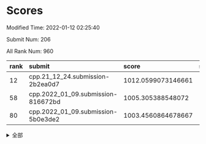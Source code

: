 # Scores

Modified Time: 2022-01-12 02:25:40

Submit Num: 206

All Rank Num: 960

| rank |               submit               |       score        |       sigma        | pk_num |
| :--- | :--------------------------------- | :----------------- | :----------------- | :----- |
| 12   | cpp.21_12_24.submission-2b2ea0d7   | 1012.0599073146661 | 1.7289375838872068 | 17     |
| 58   | cpp.2022_01_09.submission-816672bd | 1005.305388548072  | 1.4951794511088865 | 17     |
| 80   | cpp.2022_01_09.submission-5b0e3de2 | 1003.4560864678667 | 1.474547331047235  | 17     |


<details>
<summary>全部</summary>

| rank |                 submit                 |       score        |       sigma        | pk_num |
| :--- | :------------------------------------- | :----------------- | :----------------- | :----- |
| 1    | gobigger.level_3.submission_level_3_36 | 1015.3617212713318 | 1.894651192629264  | 19     |
| 2    | gobigger.level_3.submission_level_3_44 | 1014.1403037569256 | 1.882454550874051  | 17     |
| 3    | gobigger.level_3.submission_level_3_28 | 1013.9285705871223 | 2.064336710769188  | 16     |
| 4    | gobigger.level_3.submission_level_3_14 | 1013.7581228585369 | 1.9585690509062825 | 16     |
| 5    | gobigger.level_3.submission_level_3_1  | 1013.5592809168293 | 1.6510359481532897 | 19     |
| 6    | gobigger.level_3.submission_level_3_29 | 1013.2658817358524 | 1.8396751716927953 | 18     |
| 7    | gobigger.level_3.submission_level_3_4  | 1013.1007887349275 | 1.8214721535312115 | 16     |
| 8    | gobigger.level_3.submission_level_3_35 | 1012.580979767131  | 1.588714850437374  | 19     |
| 9    | gobigger.level_3.submission_level_3_26 | 1012.5317505176    | 1.7276680182226383 | 17     |
| 10   | gobigger.level_3.submission_level_3_22 | 1012.3046933482129 | 1.6492202821328314 | 17     |
| 11   | gobigger.level_3.submission_level_3_18 | 1012.218019933017  | 1.5145484859489138 | 19     |
| 12   | cpp.21_12_24.submission-2b2ea0d7       | 1012.0599073146661 | 1.7289375838872068 | 17     |
| 13   | gobigger.level_3.submission_level_3_21 | 1011.990329547725  | 1.5655184639274566 | 21     |
| 14   | gobigger.level_3.submission_level_3_2  | 1011.9493623775959 | 1.64652668618671   | 17     |
| 15   | gobigger.level_3.submission_level_3_37 | 1011.9256107163482 | 1.5985492657522449 | 21     |
| 16   | gobigger.level_3.submission_level_3_12 | 1011.8522621318148 | 1.7229780358040654 | 18     |
| 17   | gobigger.level_3.submission_level_3_15 | 1011.7975782973265 | 1.6079780271435697 | 20     |
| 18   | gobigger.level_3.submission_level_3_11 | 1011.7855965975139 | 1.6209293651247834 | 19     |
| 19   | gobigger.level_3.submission_level_3_27 | 1011.7161505230895 | 1.7122980189225583 | 18     |
| 20   | gobigger.level_3.submission_level_3_25 | 1011.5936938889312 | 1.855599232256353  | 17     |
| 21   | gobigger.level_3.submission_level_3_32 | 1011.511569038125  | 1.5107762727403171 | 19     |
| 22   | gobigger.level_3.submission_level_3_40 | 1011.002376774402  | 1.4714790103506363 | 18     |
| 23   | gobigger.level_3.submission_level_3_0  | 1010.9820924488022 | 1.4201661565215862 | 22     |
| 24   | gobigger.level_3.submission_level_3_46 | 1010.9686543362254 | 1.5312473111998832 | 20     |
| 25   | gobigger.level_3.submission_level_3_19 | 1010.9610337133972 | 1.664453659371197  | 17     |
| 26   | gobigger.level_3.submission_level_3_38 | 1010.9300679261441 | 1.6354099633240082 | 17     |
| 27   | gobigger.level_3.submission_level_3_7  | 1010.7564635462078 | 1.7658235049288487 | 17     |
| 28   | gobigger.level_3.submission_level_3_23 | 1010.5867157121363 | 1.6461223633471365 | 20     |
| 29   | gobigger.level_3.submission_level_3_8  | 1010.2920629544236 | 1.5807971259927136 | 17     |
| 30   | gobigger.level_3.submission_level_3_17 | 1009.9205494113452 | 1.5639843482419675 | 19     |
| 31   | gobigger.level_3.submission_level_3_47 | 1009.872448938831  | 1.4614138771291476 | 21     |
| 32   | gobigger.level_3.submission_level_3_13 | 1009.8430008938926 | 1.602255687258104  | 19     |
| 33   | gobigger.level_3.submission_level_3_45 | 1009.7718232285979 | 1.597404470090412  | 20     |
| 34   | gobigger.level_3.submission_level_3_3  | 1009.7507516021889 | 1.4305369421688325 | 24     |
| 35   | gobigger.level_3.submission_level_3_6  | 1009.7345796271933 | 1.3542725941842362 | 24     |
| 36   | gobigger.level_3.submission_level_3_20 | 1009.6525902377253 | 1.4219725160526044 | 20     |
| 37   | gobigger.level_3.submission_level_3_48 | 1009.4518839541339 | 1.6595942142169635 | 17     |
| 38   | gobigger.level_3.submission_level_3_30 | 1009.4143053332666 | 1.5699681778436472 | 19     |
| 39   | gobigger.level_3.submission_level_3_5  | 1009.3604806481378 | 1.6524620740740663 | 15     |
| 40   | gobigger.level_3.submission_level_3_34 | 1009.3543999578185 | 1.7653463027322305 | 16     |
| 41   | gobigger.level_3.submission_level_3_10 | 1008.8846100092338 | 1.573685471026047  | 18     |
| 42   | gobigger.level_3.submission_level_3_42 | 1008.5584186928537 | 1.4650163912401781 | 21     |
| 43   | gobigger.level_3.submission_level_3_16 | 1008.3463549589928 | 1.4906978725049485 | 20     |
| 44   | gobigger.level_3.submission_level_3_31 | 1008.2835470833595 | 1.5635075034434562 | 21     |
| 45   | gobigger.level_3.submission_level_3_43 | 1008.2693807583937 | 1.5372887941713744 | 17     |
| 46   | gobigger.level_3.submission_level_3_24 | 1008.2335568963609 | 1.5976099600500353 | 21     |
| 47   | gobigger.level_3.submission_level_3_41 | 1008.1958017321131 | 1.5483738131686866 | 17     |
| 48   | gobigger.level_3.submission_level_3_49 | 1007.7718313049669 | 1.3868531962110833 | 19     |
| 49   | gobigger.level_3.submission_level_3_33 | 1007.4121662492955 | 1.442885323484013  | 19     |
| 50   | gobigger.level_1.submission_level_1_27 | 1006.8109282963198 | 1.6847761574013127 | 15     |
| 51   | gobigger.level_3.submission_level_3_9  | 1006.740409783681  | 1.5331969778121899 | 19     |
| 52   | gobigger.level_3.submission_level_3_39 | 1006.735510454778  | 1.411844892641975  | 21     |
| 53   | gobigger.level_1.submission_level_1_9  | 1006.6852146175303 | 1.429879371607467  | 19     |
| 54   | gobigger.level_1.submission_level_1_13 | 1006.0262572155467 | 1.5667911278180708 | 13     |
| 55   | gobigger.level_1.submission_level_1_35 | 1006.024066501915  | 1.6145904447632153 | 17     |
| 56   | gobigger.jsonzb.submission_level_4_0   | 1005.5266215941094 | 1.4192158972775222 | 17     |
| 57   | gobigger.level_1.submission_level_1_47 | 1005.4037822464473 | 1.5758685613219987 | 18     |
| 58   | cpp.2022_01_09.submission-816672bd     | 1005.305388548072  | 1.4951794511088865 | 17     |
| 59   | gobigger.level_1.submission_level_1_45 | 1005.200683210238  | 1.4326679392662987 | 18     |
| 60   | gobigger.level_1.submission_level_1_25 | 1005.1802335606938 | 1.4918947373172966 | 17     |
| 61   | gobigger.level_1.submission_level_1_41 | 1004.7348792721076 | 1.4971838127104156 | 15     |
| 62   | gobigger.level_1.submission_level_1_44 | 1004.6833327922294 | 1.4934895064656486 | 19     |
| 63   | gobigger.level_1.submission_level_1_30 | 1004.539303913162  | 1.412863879734171  | 18     |
| 64   | gobigger.level_1.submission_level_1_2  | 1004.5230366879877 | 1.4251667301065298 | 20     |
| 65   | gobigger.level_1.submission_level_1_29 | 1004.4938724580876 | 1.401633713841064  | 20     |
| 66   | gobigger.level_1.submission_level_1_5  | 1004.3874651499989 | 1.4391205272967118 | 19     |
| 67   | gobigger.level_1.submission_level_1_16 | 1004.3380408087919 | 1.4900819654060806 | 16     |
| 68   | gobigger.level_1.submission_level_1_42 | 1004.2284874061461 | 1.3392250593372432 | 18     |
| 69   | gobigger.level_1.submission_level_1_21 | 1004.1824553115879 | 1.3560600375924505 | 23     |
| 70   | gobigger.level_1.submission_level_1_36 | 1004.0972327424652 | 1.3593872332321841 | 22     |
| 71   | gobigger.level_1.submission_level_1_8  | 1004.0791232120106 | 1.410826802945006  | 20     |
| 72   | gobigger.level_1.submission_level_1_6  | 1004.076296279706  | 1.340773547572363  | 22     |
| 73   | gobigger.level_1.submission_level_1_4  | 1003.9169711469928 | 1.3520334426135925 | 20     |
| 74   | gobigger.level_1.submission_level_1_20 | 1003.7047445092427 | 1.3726070409023794 | 16     |
| 75   | gobigger.level_1.submission_level_1_1  | 1003.6863040484537 | 1.5279240332545452 | 18     |
| 76   | gobigger.level_1.submission_level_1_43 | 1003.6780922341334 | 1.322293851411343  | 20     |
| 77   | gobigger.level_1.submission_level_1_31 | 1003.6319664372917 | 1.4286134507115757 | 18     |
| 78   | gobigger.level_1.submission_level_1_48 | 1003.4727297678561 | 1.4221059849565063 | 16     |
| 79   | gobigger.level_1.submission_level_1_11 | 1003.4625374039085 | 1.4033799315916555 | 19     |
| 80   | cpp.2022_01_09.submission-5b0e3de2     | 1003.4560864678667 | 1.474547331047235  | 17     |
| 81   | gobigger.level_1.submission_level_1_39 | 1003.4251840236195 | 1.3624825738505417 | 20     |
| 82   | gobigger.level_1.submission_level_1_33 | 1003.3229727319855 | 1.4372328933009453 | 18     |
| 83   | gobigger.level_1.submission_level_1_18 | 1003.193340166435  | 1.4595920210091762 | 18     |
| 84   | gobigger.level_1.submission_level_1_12 | 1003.1385352731999 | 1.5117716682577444 | 17     |
| 85   | gobigger.level_1.submission_level_1_22 | 1002.9980378059752 | 1.5431786272261026 | 15     |
| 86   | gobigger.level_1.submission_level_1_15 | 1002.7686428771641 | 1.4490621847004317 | 17     |
| 87   | gobigger.level_1.submission_level_1_3  | 1002.7554889846996 | 1.3391175954138155 | 21     |
| 88   | gobigger.level_1.submission_level_1_26 | 1002.7167076008901 | 1.6853203734258448 | 14     |
| 89   | gobigger.level_1.submission_level_1_46 | 1002.6687446611601 | 1.448104296881879  | 18     |
| 90   | gobigger.level_1.submission_level_1_38 | 1002.6504747875485 | 1.6039452216065186 | 15     |
| 91   | gobigger.level_1.submission_level_1_14 | 1002.5762301026937 | 1.4488210171976996 | 18     |
| 92   | gobigger.level_1.submission_level_1_32 | 1002.5731676642635 | 1.383373232389488  | 19     |
| 93   | gobigger.level_1.submission_level_1_23 | 1002.5050233108484 | 1.309988005887138  | 21     |
| 94   | gobigger.level_1.submission_level_1_17 | 1002.4892506922508 | 1.4297537441524968 | 18     |
| 95   | gobigger.level_1.submission_level_1_24 | 1002.4549415982349 | 1.3960240908138812 | 22     |
| 96   | gobigger.level_1.submission_level_1_37 | 1002.2191318520489 | 1.4690240436107804 | 19     |
| 97   | gobigger.level_1.submission_level_1_7  | 1002.1033856632297 | 1.389929104143151  | 19     |
| 98   | gobigger.level_1.submission_level_1_34 | 1001.9413492332305 | 1.4527896772529845 | 17     |
| 99   | gobigger.level_1.submission_level_1_0  | 1001.7840537612866 | 1.3779638727873043 | 19     |
| 100  | gobigger.level_1.submission_level_1_49 | 1001.6865823095716 | 1.2508058009542498 | 25     |
| 101  | gobigger.level_1.submission_level_1_28 | 1001.5318513865841 | 1.34604685810983   | 21     |
| 102  | gobigger.level_1.submission_level_1_19 | 1001.0046932075646 | 1.5139585668823992 | 14     |
| 103  | gobigger.level_1.submission_level_1_10 | 1000.4436319018907 | 1.5046662287477133 | 17     |
| 104  | gobigger.level_1.submission_level_1_40 | 998.9218668589733  | 1.5014628837965462 | 18     |
| 105  | gobigger.random.submission_random_46   | 998.1348540765111  | 1.4086253894239051 | 15     |
| 106  | gobigger.random.submission_random_1    | 997.7950129361025  | 1.4976324803215288 | 18     |
| 107  | gobigger.random.submission_random_0    | 997.7181654677812  | 1.3222458672108015 | 20     |
| 108  | gobigger.random.submission_random_19   | 997.3975892637551  | 1.4598768092799363 | 17     |
| 109  | gobigger.random.submission_random_17   | 997.3945546068968  | 1.4612944942073094 | 15     |
| 110  | gobigger.random.submission_random_25   | 997.2739007350222  | 1.3171758920386587 | 20     |
| 111  | gobigger.random.submission_random_8    | 997.0833501949769  | 1.3247366507684164 | 21     |
| 112  | gobigger.random.submission_random_18   | 997.0644875663903  | 1.274086696784549  | 20     |
| 113  | gobigger.random.submission_random_13   | 997.0635308478937  | 1.2660354435906638 | 23     |
| 114  | gobigger.random.submission_random_15   | 997.062655816327   | 1.4263132561222365 | 16     |
| 115  | gobigger.random.submission_random_6    | 996.9237339103883  | 1.4884541073443949 | 16     |
| 116  | gobigger.random.submission_random_44   | 996.9211161294247  | 1.4124096924443748 | 17     |
| 117  | gobigger.random.submission_random_22   | 996.7893936761794  | 1.2358632663072489 | 21     |
| 118  | gobigger.random.submission_random_26   | 996.7818380830895  | 1.4076123897955917 | 17     |
| 119  | gobigger.random.submission_random_35   | 996.7683114097728  | 1.3663068623377137 | 21     |
| 120  | gobigger.random.submission_random_48   | 996.7673425483389  | 1.3443996567760161 | 20     |
| 121  | gobigger.random.submission_random_49   | 996.7507652491222  | 1.3643421453524325 | 17     |
| 122  | gobigger.random.submission_random_20   | 996.6989944149117  | 1.3693930492645947 | 21     |
| 123  | gobigger.random.submission_random_40   | 996.5506474135198  | 1.308565157316962  | 19     |
| 124  | gobigger.random.submission_random_14   | 996.5034266041354  | 1.2934592423916753 | 22     |
| 125  | gobigger.level_2.submission_level_2_38 | 996.4780419062437  | 1.3657577449356604 | 23     |
| 126  | gobigger.random.submission_random_5    | 996.391809332003   | 1.292288052095503  | 21     |
| 127  | gobigger.random.submission_random_31   | 996.3562326155819  | 1.3997260797153657 | 18     |
| 128  | gobigger.random.submission_random_4    | 996.2739598433598  | 1.2923012807872243 | 21     |
| 129  | gobigger.random.submission_random_38   | 996.1909542934421  | 1.3212569556425469 | 22     |
| 130  | gobigger.random.submission_random_42   | 996.1497041232141  | 1.3270976154098957 | 20     |
| 131  | gobigger.random.submission_random_9    | 996.1229226805983  | 1.3973537055796241 | 19     |
| 132  | gobigger.random.submission_random_16   | 996.0969074221069  | 1.482680641860464  | 16     |
| 133  | gobigger.random.submission_random_36   | 996.0664364830803  | 1.4258607166228794 | 19     |
| 134  | gobigger.random.submission_random_39   | 996.0144667598585  | 1.3644423213242363 | 20     |
| 135  | gobigger.level_2.submission_level_2_27 | 996.0048315246983  | 1.3404631098181834 | 19     |
| 136  | gobigger.random.submission_random_29   | 996.0028602805158  | 1.249065180388245  | 21     |
| 137  | gobigger.random.submission_random_32   | 995.7472574051413  | 1.633557022357595  | 15     |
| 138  | gobigger.random.submission_random_30   | 995.6105557203668  | 1.4590023665006633 | 17     |
| 139  | gobigger.random.submission_random_24   | 995.5654582236328  | 1.2992725464251984 | 21     |
| 140  | gobigger.random.submission_random_34   | 995.5535662190227  | 1.3734530854786644 | 21     |
| 141  | gobigger.random.submission_random_10   | 995.5317472621933  | 1.3649823278898945 | 20     |
| 142  | gobigger.random.submission_random_2    | 995.5111545066977  | 1.521768526586843  | 17     |
| 143  | gobigger.level_2.submission_level_2_49 | 995.3865304195697  | 1.440366632901425  | 20     |
| 144  | gobigger.random.submission_random_23   | 995.3638305434108  | 1.330468098935289  | 19     |
| 145  | gobigger.random.submission_random_27   | 995.3251750484901  | 1.3938360461458021 | 19     |
| 146  | gobigger.level_2.submission_level_2_12 | 995.2719524023888  | 1.3685647668476262 | 19     |
| 147  | gobigger.level_2.submission_level_2_40 | 995.2336574671757  | 1.4402917849019967 | 20     |
| 148  | gobigger.random.submission_random_41   | 995.1393777077191  | 1.5282334507551993 | 16     |
| 149  | gobigger.random.submission_random_37   | 995.118235592846   | 1.2899630537894717 | 23     |
| 150  | gobigger.random.submission_random_43   | 995.0209246663788  | 1.315286444681951  | 19     |
| 151  | gobigger.level_2.submission_level_2_15 | 995.0129740806685  | 1.5094094066735433 | 19     |
| 152  | gobigger.level_2.submission_level_2_31 | 994.9795727137894  | 1.3963299230922288 | 18     |
| 153  | gobigger.level_2.submission_level_2_33 | 994.9760579296872  | 1.484435241364712  | 17     |
| 154  | gobigger.random.submission_random_45   | 994.9175171864053  | 1.4552105931344428 | 16     |
| 155  | gobigger.level_2.submission_level_2_32 | 994.7230184168043  | 1.491437327254292  | 18     |
| 156  | gobigger.random.submission_random_3    | 994.589055406393   | 1.3938791677552933 | 18     |
| 157  | gobigger.level_2.submission_level_2_37 | 994.584930829875   | 1.2901152611477344 | 25     |
| 158  | gobigger.level_2.submission_level_2_19 | 994.5822845830703  | 1.3821742963113643 | 19     |
| 159  | gobigger.random.submission_random_7    | 994.5821594116204  | 1.5297548650147226 | 15     |
| 160  | gobigger.random.submission_random_21   | 994.4948968058487  | 1.7141410695200214 | 15     |
| 161  | gobigger.random.submission_random_47   | 994.3270511529918  | 1.5091492583381372 | 19     |
| 162  | gobigger.level_2.submission_level_2_11 | 994.3107243258474  | 1.3726231561612954 | 22     |
| 163  | gobigger.level_2.submission_level_2_34 | 994.2012582889072  | 1.457015060174388  | 20     |
| 164  | gobigger.random.submission_random_28   | 994.1646224539834  | 1.3420200023883813 | 20     |
| 165  | gobigger.random.submission_random_33   | 994.1557646340923  | 1.4387821832527332 | 18     |
| 166  | gobigger.level_2.submission_level_2_25 | 994.1397464925885  | 1.4689123597566212 | 20     |
| 167  | gobigger.random.submission_random_12   | 993.9997338262951  | 1.6250190487246785 | 18     |
| 168  | gobigger.level_2.submission_level_2_17 | 993.8556366371018  | 1.3747181169409168 | 21     |
| 169  | gobigger.level_2.submission_level_2_6  | 993.7963367744549  | 1.5641422325358094 | 16     |
| 170  | gobigger.level_2.submission_level_2_16 | 993.7582343242686  | 1.4463281288583119 | 20     |
| 171  | gobigger.level_2.submission_level_2_36 | 993.6721303958249  | 1.3123636376197032 | 23     |
| 172  | gobigger.level_2.submission_level_2_29 | 993.628107228725   | 1.8127079610215289 | 14     |
| 173  | gobigger.level_2.submission_level_2_43 | 993.4875078040805  | 1.4030213530937399 | 17     |
| 174  | gobigger.level_2.submission_level_2_7  | 993.4167053645785  | 1.3761811377138808 | 26     |
| 175  | gobigger.level_2.submission_level_2_35 | 993.4093833566712  | 1.3438943194284558 | 20     |
| 176  | gobigger.level_2.submission_level_2_42 | 993.2591815747544  | 1.4248231932642381 | 22     |
| 177  | gobigger.level_2.submission_level_2_46 | 993.1345506382519  | 1.439373706058456  | 20     |
| 178  | gobigger.level_2.submission_level_2_26 | 993.059943621714   | 1.45778633950551   | 20     |
| 179  | gobigger.level_2.submission_level_2_28 | 993.0224451086599  | 1.5538644039059852 | 21     |
| 180  | gobigger.level_2.submission_level_2_1  | 992.9097309895416  | 1.6633500327149857 | 20     |
| 181  | gobigger.level_2.submission_level_2_20 | 992.8124025484777  | 1.6280444376839491 | 15     |
| 182  | gobigger.random.submission_random_11   | 992.6928742085576  | 1.4047317884875365 | 22     |
| 183  | gobigger.level_2.submission_level_2_5  | 992.6778062977221  | 1.695408079013945  | 16     |
| 184  | gobigger.level_2.submission_level_2_21 | 992.4544794809191  | 1.4374618321368002 | 19     |
| 185  | gobigger.level_2.submission_level_2_44 | 992.4302797092522  | 1.5120269347786386 | 17     |
| 186  | gobigger.level_2.submission_level_2_10 | 992.3639162661133  | 1.428082731740781  | 21     |
| 187  | gobigger.level_2.submission_level_2_2  | 992.2855611558789  | 1.6957700805937725 | 17     |
| 188  | gobigger.level_2.submission_level_2_0  | 992.2775650696243  | 1.4332910534477963 | 19     |
| 189  | gobigger.level_2.submission_level_2_24 | 991.7790823526253  | 1.5770890255779733 | 18     |
| 190  | gobigger.level_2.submission_level_2_47 | 991.7005055267462  | 1.5939231626989596 | 16     |
| 191  | gobigger.level_2.submission_level_2_39 | 991.4349748514235  | 1.6511722362273729 | 18     |
| 192  | gobigger.level_2.submission_level_2_3  | 991.2153867021864  | 1.6351849906400315 | 16     |
| 193  | gobigger.level_2.submission_level_2_8  | 991.12456849786    | 1.760167402118568  | 17     |
| 194  | gobigger.level_2.submission_level_2_14 | 991.1047274297772  | 1.4307763983753459 | 18     |
| 195  | gobigger.level_2.submission_level_2_30 | 990.8221825276983  | 1.3820261566711722 | 21     |
| 196  | gobigger.level_2.submission_level_2_23 | 990.7399444082832  | 1.622184199690541  | 17     |
| 197  | gobigger.level_2.submission_level_2_18 | 990.5533898278984  | 1.5503560137600076 | 22     |
| 198  | gobigger.level_2.submission_level_2_13 | 990.1099521583087  | 1.9637460222320793 | 14     |
| 199  | gobigger.level_2.submission_level_2_22 | 989.8251027591284  | 1.629987380525889  | 19     |
| 200  | gobigger.level_2.submission_level_2_4  | 989.6581350745515  | 1.69985320983672   | 18     |
| 201  | gobigger.level_2.submission_level_2_48 | 989.5470533693964  | 1.6569646182429807 | 18     |
| 202  | gobigger.level_2.submission_level_2_41 | 987.9038317175452  | 1.8882529889740067 | 14     |
| 203  | gobigger.none.submission_none_1        | 987.3121186620126  | 1.8147128622137794 | 18     |
| 204  | gobigger.level_2.submission_level_2_45 | 987.1792025482724  | 1.9133424417699598 | 16     |
| 205  | gobigger.level_2.submission_level_2_9  | 986.7231210083406  | 1.9483958155208472 | 18     |
| 206  | gobigger.none.submission_none_0        | 979.2957861331412  | 2.498478588527658  | 16     |

</details>
